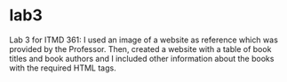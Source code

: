 # lab3
Lab 3 for ITMD 361:
I used an image of a website as reference which was provided by the Professor. Then, created a website with a table of book titles and book authors and I included other information about the books with the required HTML tags. 

